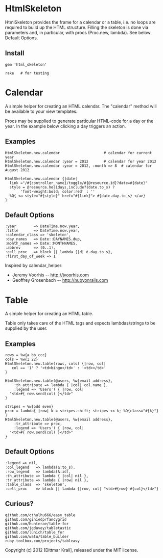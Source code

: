 HtmlSkeleton
============

HtmlSkeleton provides the frame for a calendar or a table,
i.e. no loops are required to build up the HTML structure.
Filling the skeleton is done via parameters and, in particular,
with procs (Proc.new, lambda).
See below Default Options.

Install
-------

    gem 'html_skeleton'

    rake   # for testing


Calendar
========

A simple helper for creating an HTML calendar.
The "calendar" method will be available to your view templates.

Procs may be supplied to generate
particular HTML-code for a day or the year.
In the example below clicking a day triggers an action.

Examples
--------
    HtmlSkeleton.new.calendar                    # calendar for current year
    HtmlSkeleton.new.calendar :year = 2012       # calendar for year 2012
    HtmlSkeleton.new.calendar :year = 2012, :month => 8  # calendar for August 2012

    HtmlSkeleton.new.calendar {|date|
      link ="/#{controller_name}/toggle/#{@resource.id}?date=#{date}"
      style = @resource.holidays.include?(date.to_s) ?
	       'font-weight:bold; color:red' : ''
      %Q{ <a style="#{style}" href="#{link}"> #{date.day.to_s} </a>}
    }

Default Options
---------------
    :year        => DateTime.now.year,
    :title       => DateTime.now.year,
    :calendar_class => 'skeleton',
    :day_names   => Date::DAYNAMES.dup,
    :month_names => Date::MONTHNAMES,
    :abbrev      => (0..1),
    :cell_proc   => block || lambda {|d| d.day.to_s},
    :first_day_of_week => 1


Inspired by calendar_helper:

* Jeremy Voorhis -- http://jvoorhis.com
* Geoffrey Grosenbach -- http://nubyonrails.com


Table
=====

A simple helper for creating an HTML table.

Table only takes care of the HTML tags and expects lambdas/strings to
be supplied by the user.

Examples
--------
    rows = %w{a bb ccc}
    cols = %w{1 22}
    HtmlSkeleton.new.table(rows, cols) {|row, col|
       col == '1' ? '<td>bingo</td>' : '<td></td>'
    }

    HtmlSkeleton.new.table(@users, %w{email address},
		:th_attribute => lambda { |col| col.name },
		:legend => 'Users') { |row, col|
      "<td>#{ row.send(col) }</td>"
    }

    stripes = %w{odd even}
    proc = lambda{ |row| k = stripes.shift; stripes << k; %Q{class="#{k}"} }
    HtmlSkeleton.new.table(@users, %w{email address},
		:tr_attribute => proc,
		:legend => 'Users') { |row, col|
      "<td>#{ row.send(col) }</td>"
    }

Default Options
---------------
    :legend => nil,
    :col_legend   => lambda(&:to_s),
    :row_legend   => lambda(&:id),
    :th_attribute => lambda { |col| nil },
    :tr_attribute => lambda { |row| nil },
    :table_class  => 'skeleton',
    :cell_proc    => block || lambda {|row, col| "<td>#{row} #{col}</td>"}


Curious?
--------

    github.com/cthulhu666/easy_table
    github.com/giniedp/fancygrid
    github.com/hunterae/table-for
    github.com/jgdavey/tabletastic
    github.com/lunich/table_for
    github.com/watu/table_builder
    ruby-toolbox.com/projects/tableasy

Copyright (c) 2012 [Dittmar Krall], released under the MIT license.
